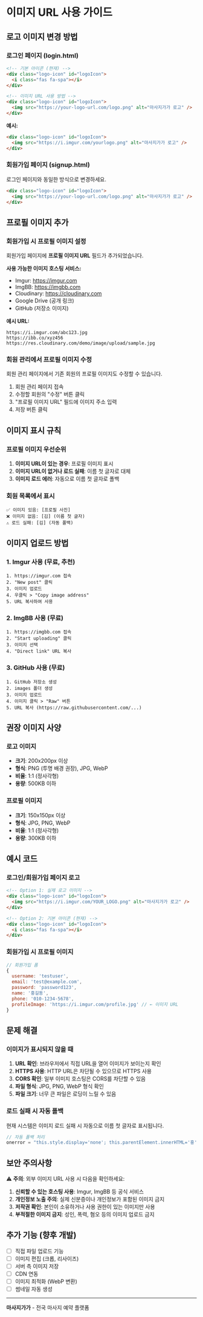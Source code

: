 # 이미지 URL 사용 가이드

## 로고 이미지 변경 방법

### 로그인 페이지 (login.html)

```html
<!-- 기본 아이콘 (현재) -->
<div class="logo-icon" id="logoIcon">
  <i class="fas fa-spa"></i>
</div>

<!-- 이미지 URL 사용 방법 -->
<div class="logo-icon" id="logoIcon">
  <img src="https://your-logo-url.com/logo.png" alt="마사지가가 로고" />
</div>
```

**예시:**

```html
<div class="logo-icon" id="logoIcon">
  <img src="https://i.imgur.com/yourlogo.png" alt="마사지가가 로고" />
</div>
```

### 회원가입 페이지 (signup.html)

로그인 페이지와 동일한 방식으로 변경하세요.

```html
<div class="logo-icon" id="logoIcon">
  <img src="https://your-logo-url.com/logo.png" alt="마사지가가 로고" />
</div>
```

## 프로필 이미지 추가

### 회원가입 시 프로필 이미지 설정

회원가입 페이지에 **프로필 이미지 URL** 필드가 추가되었습니다.

**사용 가능한 이미지 호스팅 서비스:**

- Imgur: https://imgur.com
- ImgBB: https://imgbb.com
- Cloudinary: https://cloudinary.com
- Google Drive (공개 링크)
- GitHub (저장소 이미지)

**예시 URL:**

```
https://i.imgur.com/abc123.jpg
https://ibb.co/xyz456
https://res.cloudinary.com/demo/image/upload/sample.jpg
```

### 회원 관리에서 프로필 이미지 수정

회원 관리 페이지에서 기존 회원의 프로필 이미지도 수정할 수 있습니다.

1. 회원 관리 페이지 접속
2. 수정할 회원의 "수정" 버튼 클릭
3. "프로필 이미지 URL" 필드에 이미지 주소 입력
4. 저장 버튼 클릭

## 이미지 표시 규칙

### 프로필 이미지 우선순위

1. **이미지 URL이 있는 경우**: 프로필 이미지 표시
2. **이미지 URL이 없거나 로드 실패**: 이름 첫 글자로 대체
3. **이미지 로드 에러**: 자동으로 이름 첫 글자로 폴백

### 회원 목록에서 표시

```
✅ 이미지 있음: [프로필 사진]
❌ 이미지 없음: [김] (이름 첫 글자)
⚠️ 로드 실패: [김] (자동 폴백)
```

## 이미지 업로드 방법

### 1. Imgur 사용 (무료, 추천)

```
1. https://imgur.com 접속
2. "New post" 클릭
3. 이미지 업로드
4. 우클릭 > "Copy image address"
5. URL 복사하여 사용
```

### 2. ImgBB 사용 (무료)

```
1. https://imgbb.com 접속
2. "Start uploading" 클릭
3. 이미지 선택
4. "Direct link" URL 복사
```

### 3. GitHub 사용 (무료)

```
1. GitHub 저장소 생성
2. images 폴더 생성
3. 이미지 업로드
4. 이미지 클릭 > "Raw" 버튼
5. URL 복사 (https://raw.githubusercontent.com/...)
```

## 권장 이미지 사양

### 로고 이미지

- **크기**: 200x200px 이상
- **형식**: PNG (투명 배경 권장), JPG, WebP
- **비율**: 1:1 (정사각형)
- **용량**: 500KB 이하

### 프로필 이미지

- **크기**: 150x150px 이상
- **형식**: JPG, PNG, WebP
- **비율**: 1:1 (정사각형)
- **용량**: 300KB 이하

## 예시 코드

### 로그인/회원가입 페이지 로고

```html
<!-- Option 1: 실제 로고 이미지 -->
<div class="logo-icon" id="logoIcon">
  <img src="https://i.imgur.com/YOUR_LOGO.png" alt="마사지가가 로고" />
</div>

<!-- Option 2: 기본 아이콘 (현재) -->
<div class="logo-icon" id="logoIcon">
  <i class="fas fa-spa"></i>
</div>
```

### 회원가입 시 프로필 이미지

```javascript
// 회원가입 폼
{
  username: 'testuser',
  email: 'test@example.com',
  password: 'password123',
  name: '홍길동',
  phone: '010-1234-5678',
  profileImage: 'https://i.imgur.com/profile.jpg' // ← 이미지 URL
}
```

## 문제 해결

### 이미지가 표시되지 않을 때

1. **URL 확인**: 브라우저에서 직접 URL을 열어 이미지가 보이는지 확인
2. **HTTPS 사용**: HTTP URL은 차단될 수 있으므로 HTTPS 사용
3. **CORS 확인**: 일부 이미지 호스팅은 CORS를 차단할 수 있음
4. **파일 형식**: JPG, PNG, WebP 형식 확인
5. **파일 크기**: 너무 큰 파일은 로딩이 느릴 수 있음

### 로드 실패 시 자동 폴백

현재 시스템은 이미지 로드 실패 시 자동으로 이름 첫 글자로 표시됩니다.

```javascript
// 자동 폴백 처리
onerror = "this.style.display='none'; this.parentElement.innerHTML='홍';";
```

## 보안 주의사항

⚠️ **주의**: 외부 이미지 URL 사용 시 다음을 확인하세요:

1. **신뢰할 수 있는 호스팅 사용**: Imgur, ImgBB 등 공식 서비스
2. **개인정보 노출 주의**: 실제 신분증이나 개인정보가 포함된 이미지 금지
3. **저작권 확인**: 본인이 소유하거나 사용 권한이 있는 이미지만 사용
4. **부적절한 이미지 금지**: 성인, 폭력, 혐오 등의 이미지 업로드 금지

## 추가 기능 (향후 개발)

- [ ] 직접 파일 업로드 기능
- [ ] 이미지 편집 (크롭, 리사이즈)
- [ ] 서버 측 이미지 저장
- [ ] CDN 연동
- [ ] 이미지 최적화 (WebP 변환)
- [ ] 썸네일 자동 생성

---

**마사지가가** - 전국 마사지 예약 플랫폼
